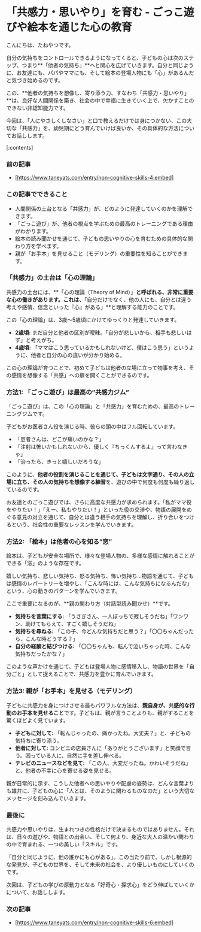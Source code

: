 # 「共感力・思いやり」を育む - ごっこ遊びや絵本を通じた心の教育
こんにちは、たねやつです。

自分の気持ちをコントロールできるようになってくると、子どもの心は次のステップ、つまり**「他者の気持ち」**へと関心を広げていきます。自分と同じように、お友達にも、パパやママにも、そして絵本の登場人物にも「心」があるんだと気づき始めるのです。

この、**他者の気持ちを想像し、寄り添う力、すなわち「共感力・思いやり」**は、良好な人間関係を築き、社会の中で幸福に生きていく上で、欠かすことのできない非認知能力です。

今回は、「人にやさしくしなさい」と口で教えるだけでは身につかない、この大切な「共感力」を、幼児期にどう育んでいけば良いか、その具体的な方法についてお話しします。

[:contents]

### 前の記事
- [https://www.taneyats.com/entry/non-cognitive-skills-4:embed]

### この記事でできること
- 人間関係の土台となる「共感力」が、どのように発達していくのかを理解できます。
- 「ごっこ遊び」が、他者の視点を学ぶための最高のトレーニングである理由がわかります。
- 絵本の読み聞かせを通じて、子どもの思いやりの心を育むための具体的な関わり方を学べます。
- 親が「お手本」を見せること（モデリング）の重要性を知ることができます。

### 「共感力」の土台は「心の理論」
共感力の土台には、**「心の理論（Theory of Mind）」**と呼ばれる、非常に重要な心の働きがあります。これは、**「自分だけでなく、他の人にも、自分とは違う考えや感情、信念といった『心』がある」**と理解する能力のことです。

この「心の理論」は、3歳〜5歳頃にかけてゆっくりと発達していきます。
- **2歳頃:** まだ自分と他者の区別が曖昧。「自分が悲しいから、相手も悲しいはず」と考えがち。
- **4歳頃:** 「ママはこう思っているかもしれないけど、僕はこう思う」というように、他者と自分の心の違いが分かり始める。

この心の理論が育つことで、初めて子どもは他者の立場に立って物事を考え、その感情を想像する「共感」への扉を開くことができるのです。

### 方法1: 「ごっこ遊び」は最高の”共感力ジム”
「ごっこ遊び」は、この「心の理論」と「共感力」を育むための、最高のトレーニングジムです。

子どもがお医者さん役を演じる時、彼らの頭の中はフル回転しています。
- 「患者さんは、どこが痛いのかな？」
- 「注射は怖いかもしれないから、優しく『ちっくんするよ』って言わなきゃ」
- 「治ったら、きっと嬉しいだろうな」

このように、**他者の役割を演じることを通じて、子どもは文字通り、その人の立場に立ち、その人の気持ちを想像する練習**を、遊びの中で何度も何度も繰り返しているのです。

お友達とのごっこ遊びでは、さらに高度な共感力が求められます。「私がママ役をやりたい！」「えー、私もやりたい！」といった役の交渉や、物語の展開をめぐる意見の対立を通じて、自分とは違う相手の気持ちを理解し、折り合いをつけるという、社会性の重要なレッスンを学んでいきます。

### 方法2: 「絵本」は他者の心を知る”窓”
絵本は、子どもが安全な場所で、様々な登場人物の、多様な感情に触れることができる「窓」のような存在です。

嬉しい気持ち、悲しい気持ち、怒る気持ち、怖い気持ち…物語を通じて、子どもは感情のレパートリーを増やし、「こんな時には、こんな気持ちになるんだな」という、心の動きのパターンを学んでいきます。

ここで重要になるのが、**親の関わり方（対話型読み聞かせ）**です。

- **気持ちを言葉にする:** 「うさぎさん、一人ぼっちで寂しそうだね」「ワンワン、助けてもらえて、すごく嬉しそうだね」
- **気持ちを尋ねる:** 「この子、今どんな気持ちだと思う？」「〇〇ちゃんだったら、こんな時どうする？」
- **自分の経験と結びつける:** 「〇〇ちゃんも、転んで泣いちゃった時、こんな気持ちだったかな？」

このような声かけを通じて、子どもは登場人物に感情移入し、物語の世界を「自分ごと」として捉えることで、共感力を豊かに育んでいきます。

### 方法3: 親が「お手本」を見せる（モデリング）
子どもに共感力を身につけさせる最もパワフルな方法は、**親自身が、共感的な行動のお手本を見せること**です。子どもは、親が言うことよりも、親がすることを驚くほどよく見ています。

- **子どもに対して:** 「転んじゃったの、痛かったね。大丈夫？」と、子どもの気持ちに寄り添う。
- **他者に対して:** コンビニの店員さんに「ありがとうございます」と笑顔で言う。困っている人に、自然に手を差し伸べる。
- **テレビのニュースなどを見て:** 「この人、大変だったね。かわいそうだね」と、他者の不幸に心を寄せる姿を見せる。

親が日常的に示す、こうした他者への思いやりや配慮の姿勢は、どんな言葉よりも雄弁に、子どもの心に「人とは、そのように関わるものなのだ」という大切なメッセージを刻み込んでいきます。

### 最後に
共感力や思いやりは、生まれつきの性格だけで決まるものではありません。それは、日々の遊びや、物語との出会い、そして何より、身近な大人の温かい関わりの中で育まれる、一つの美しい「スキル」です。

「自分と同じように、他の誰かにも心がある」。この当たり前で、しかし根源的な発見が、子どもの世界を、そして未来の社会を、より優しいものにしていくのです。

次回は、子どもの学びの原動力となる「好奇心・探求心」をどう伸ばしていくかについて、お話しします。

### 次の記事
- [https://www.taneyats.com/entry/non-cognitive-skills-6:embed]
